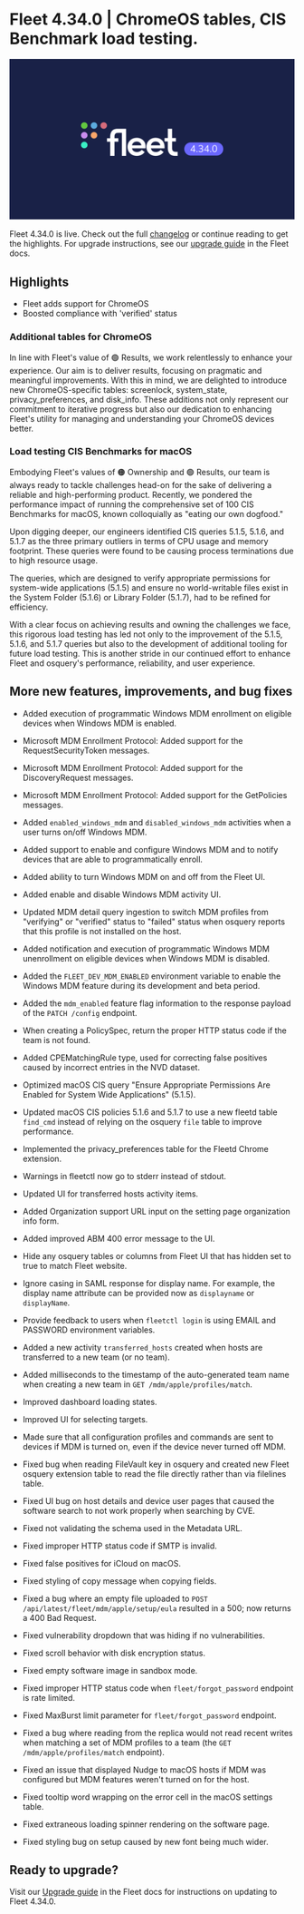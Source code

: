 # Fleet 4.34.0 | ChromeOS tables, CIS Benchmark load testing.

![Fleet 4.34.0](../website/assets/images/articles/fleet-4.34.0-1600x900@2x.png)

Fleet 4.34.0 is live. Check out the full [changelog](https://github.com/fleetdm/fleet/releases/tag/fleet-v4.33.0) or continue reading to get the highlights.
For upgrade instructions, see our [upgrade guide](https://fleetdm.com/docs/deploying/upgrading-fleet) in the Fleet docs.

## Highlights

* Fleet adds support for ChromeOS
* Boosted compliance with 'verified' status


### Additional tables for ChromeOS

In line with Fleet's value of 🟢 Results, we work relentlessly to enhance your experience. Our aim is to deliver results, focusing on pragmatic and meaningful improvements. With this in mind, we are delighted to introduce new ChromeOS-specific tables: screenlock, system_state, privacy_preferences, and disk_info. These additions not only represent our commitment to iterative progress but also our dedication to enhancing Fleet's utility for managing and understanding your ChromeOS devices better.


### Load testing CIS Benchmarks for macOS

Embodying Fleet's values of 🟠 Ownership and 🟢 Results, our team is always ready to tackle challenges head-on for the sake of delivering a reliable and high-performing product. Recently, we pondered the performance impact of running the comprehensive set of 100 CIS Benchmarks for macOS, known colloquially as "eating our own dogfood."

Upon digging deeper, our engineers identified CIS queries 5.1.5, 5.1.6, and 5.1.7 as the three primary outliers in terms of CPU usage and memory footprint. These queries were found to be causing process terminations due to high resource usage.

The queries, which are designed to verify appropriate permissions for system-wide applications (5.1.5) and ensure no world-writable files exist in the System Folder (5.1.6) or Library Folder (5.1.7), had to be refined for efficiency.

With a clear focus on achieving results and owning the challenges we face, this rigorous load testing has led not only to the improvement of the 5.1.5, 5.1.6, and 5.1.7 queries but also to the development of additional tooling for future load testing. This is another stride in our continued effort to enhance Fleet and osquery's performance, reliability, and user experience.


## More new features, improvements, and bug fixes

* Added execution of programmatic Windows MDM enrollment on eligible devices when Windows MDM is enabled.

* Microsoft MDM Enrollment Protocol: Added support for the RequestSecurityToken messages.

* Microsoft MDM Enrollment Protocol: Added support for the DiscoveryRequest messages.

* Microsoft MDM Enrollment Protocol: Added support for the GetPolicies messages.

* Added `enabled_windows_mdm` and `disabled_windows_mdm` activities when a user turns on/off Windows MDM.

* Added support to enable and configure Windows MDM and to notify devices that are able to programmatically enroll.

* Added ability to turn Windows MDM on and off from the Fleet UI.

* Added enable and disable Windows MDM activity UI.

* Updated MDM detail query ingestion to switch MDM profiles from "verifying" or "verified" status to "failed" status when osquery reports that this profile is not installed on the host.

* Added notification and execution of programmatic Windows MDM unenrollment on eligible devices when Windows MDM is disabled.

* Added the `FLEET_DEV_MDM_ENABLED` environment variable to enable the Windows MDM feature during its development and beta period.

* Added the `mdm_enabled` feature flag information to the response payload of the `PATCH /config` endpoint.

* When creating a PolicySpec, return the proper HTTP status code if the team is not found.

* Added CPEMatchingRule type, used for correcting false positives caused by incorrect entries in the NVD dataset.

* Optimized macOS CIS query "Ensure Appropriate Permissions Are Enabled for System Wide Applications" (5.1.5).

* Updated macOS CIS policies 5.1.6 and 5.1.7 to use a new fleetd table `find_cmd` instead of relying on the osquery `file` table to improve performance.

* Implemented the privacy_preferences table for the Fleetd Chrome extension.

* Warnings in fleetctl now go to stderr instead of stdout.

* Updated UI for transferred hosts activity items.

* Added Organization support URL input on the setting page organization info form.

* Added improved ABM 400 error message to the UI.

* Hide any osquery tables or columns from Fleet UI that has hidden set to true to match Fleet website.

* Ignore casing in SAML response for display name. For example, the display name attribute can be provided now as `displayname` or `displayName`.

* Provide feedback to users when `fleetctl login` is using EMAIL and PASSWORD environment variables.

* Added a new activity `transferred_hosts` created when hosts are transferred to a new team (or no team).

* Added milliseconds to the timestamp of the auto-generated team name when creating a new team in `GET /mdm/apple/profiles/match`.

* Improved dashboard loading states.

* Improved UI for selecting targets.

* Made sure that all configuration profiles and commands are sent to devices if MDM is turned on, even if the device never turned off MDM.

* Fixed bug when reading FileVault key in osquery and created new Fleet osquery extension table to read the file directly rather than via filelines table.

* Fixed UI bug on host details and device user pages that caused the software search to not work properly when searching by CVE.

* Fixed not validating the schema used in the Metadata URL.

* Fixed improper HTTP status code if SMTP is invalid.

* Fixed false positives for iCloud on macOS.

* Fixed styling of copy message when copying fields.

* Fixed a bug where an empty file uploaded to `POST /api/latest/fleet/mdm/apple/setup/eula` resulted in a 500; now returns a 400 Bad Request.

* Fixed vulnerability dropdown that was hiding if no vulnerabilities.

* Fixed scroll behavior with disk encryption status.

* Fixed empty software image in sandbox mode.

* Fixed improper HTTP status code when `fleet/forgot_password` endpoint is rate limited. 

* Fixed MaxBurst limit parameter for `fleet/forgot_password` endpoint.

* Fixed a bug where reading from the replica would not read recent writes when matching a set of MDM profiles to a team (the `GET /mdm/apple/profiles/match` endpoint).

* Fixed an issue that displayed Nudge to macOS hosts if MDM was configured but MDM features weren't turned on for the host.

* Fixed tooltip word wrapping on the error cell in the macOS settings table.

* Fixed extraneous loading spinner rendering on the software page.

* Fixed styling bug on setup caused by new font being much wider.


## Ready to upgrade?

Visit our [Upgrade guide](https://fleetdm.com/docs/deploying/upgrading-fleet) in the Fleet docs for instructions on updating to Fleet 4.34.0.

<meta name="category" value="releases">
<meta name="authorFullName" value="JD Strong">
<meta name="authorGitHubUsername" value="spokanemac">
<meta name="publishedOn" value="2023-07-12">
<meta name="articleTitle" value="Fleet 4.34.0 | ChromeOS tables, CIS Benchmark load testing">
<meta name="articleImageUrl" value="../website/assets/images/articles/fleet-4.34.0-1600x900@2x.png">
